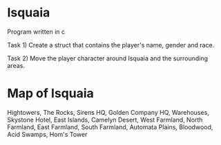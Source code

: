 # Isquaia
Program written in c

Task 1)
Create a struct that contains the player's name, gender and race.

Task 2)
Move the player character around Isquaia and the surrounding areas.


# Map of Isquaia

Hightowers, The Rocks, Sirens HQ, Golden Company HQ, Warehouses, Skystone Hotel, East Islands, Camelyn Desert, West Farmland, North Farmland, East Farmland, South Farmland, Automata Plains, Bloodwood, Acid Swamps, Hom's Tower